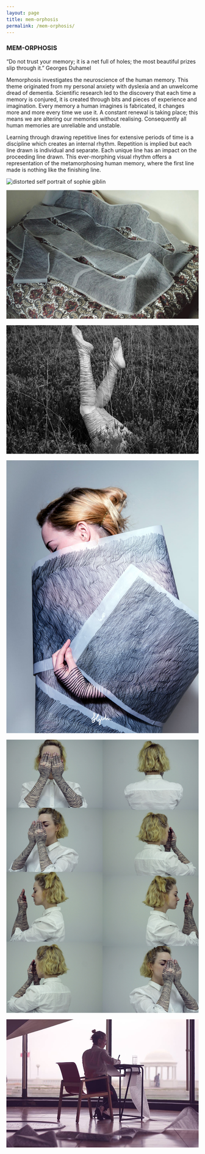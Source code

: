 ```yaml
---
layout: page
title: mem-orphosis
permalink: /mem-orphosis/
---
```

<h3 class="center">MEM-ORPHOSIS</h3>

“Do not trust your memory; it is a net full of holes; the most beautiful prizes slip through it.”
Georges Duhamel

Memorphosis investigates the neuroscience of the human memory. This theme originated from my personal anxiety with dyslexia and an unwelcome dread of dementia. Scientific research led to the discovery that each time a memory is conjured, it is created through bits and pieces of experience and imagination. Every memory a human imagines is fabricated, it changes more and more every time we use it. A constant renewal is taking place; this means we are altering our memories without realising. Consequently all human memories are unreliable and unstable.

Learning through drawing repetitive lines for extensive periods of time is a discipline which creates an internal rhythm. Repetition is implied but each line drawn is individual and separate. Each unique line has an impact on the proceeding line drawn. This ever-morphing visual rhythm offers a representation of the metamorphosing human memory, where the first line made is nothing like the finishing line.

![distorted self portrait of sophie giblin](/img/lines/Lines-on-chest.jpg "Self Portrait 2013")

![distorted self portrait of sophie giblin](/img/lines/Lengthy.jpg "Self Portrait 2013")

![distorted self portrait of sophie giblin](/img/lines/Leggies.jpg "Self Portrait 2013")

![distorted self portrait of sophie giblin](/img/lines/POSTER.jpg "Self Portrait 2013")

![distorted self portrait of sophie giblin](/img/lines/Spinning-stills.jpg "Self Portrait 2013")

![distorted self portrait of sophie giblin](/img/performance/De_La_Twyman.jpg "Self Portrait 2013")

